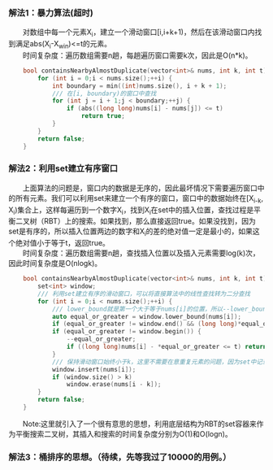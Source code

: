 ### 解法1：暴力算法(超时)
&emsp;&emsp;对数组中每一个元素X<sub>i</sub>，建立一个滑动窗口[i,i+k+1)，然后在该滑动窗口内找到满足abs(X<sub>i</sub>-X<sub>win</sub>)<=t的元素。  
&emsp;&emsp;时间复杂度：遍历数组需要n趟，每趟遍历窗口需要k次，因此是O(n*k)。
``` cpp
	bool containsNearbyAlmostDuplicate(vector<int>& nums, int k, int t) {
		for (int i = 0;i < nums.size();++i) {
			int boundary = min((int)nums.size(), i + k + 1);
			/// 在[i, boundary)的窗口中查找
			for (int j = i + 1;j < boundary;++j) {
				if (abs((long long)nums[i] - nums[j]) <= t)
					return true;
			}
		}
		return false;
	}
```
### 解法2：利用set建立有序窗口
&emsp;&emsp;上面算法的问题是，窗口内的数据是无序的，因此最坏情况下需要遍历窗口中的所有元素。我们可以利用set来建立一个有序的窗口，窗口中的数据始终在[X<sub>i-k</sub>, X<sub>i</sub>)集合上，这样每遍历到一个数字X<sub>i</sub>，找到X<sub>i</sub>在set中的插入位置，查找过程是平衡二叉树（RBT）上的搜索。如果找到，那么直接返回true。如果没找到，因为set是有序的，所以插入位置两边的数字和X<sub>i</sub>的差的绝对值一定是最小的，如果这个绝对值小于等于t，返回true。  
&emsp;&emsp;时间复杂度：遍历数组需要n趟，查找插入位置以及插入元素需要log(k)次，因此时间复杂度是O(nlogk)。
``` cpp
	bool containsNearbyAlmostDuplicate(vector<int>& nums, int k, int t) {
		set<int> window;
		/// 利用set建立有序的滑动窗口，可以将直接算法中的线性查找转为二分查找
		for (int i = 0;i < nums.size();++i) {
			/// lower_bound就是第一个大于等于nums[i]的位置，所以--lower_bound就是第一个小于nums[i]的位置
			auto equal_or_greater = window.lower_bound(nums[i]);
			if (equal_or_greater != window.end() && (long long)*equal_or_greater - nums[i] <= t) return true;
			if (equal_or_greater != window.begin()) {
				--equal_or_greater;
				if ((long long)nums[i] - *equal_or_greater <= t) return true;
			}
			/// 保持滑动窗口始终小于k，这里不需要在意重复元素的问题，因为set中记录的始终是数字最晚的出现。
			window.insert(nums[i]);
			if (window.size() > k)
				window.erase(nums[i - k]);
		}
		return false;
	}
```
&emsp;&emsp;Note:这里就引入了一个很有意思的思想，利用底层结构为RBT的set容器来作为平衡搜索二叉树，其插入和搜索的时间复杂度分别为O(1)和O(logn)。
### 解法3：桶排序的思想。（待续，先等我过了10000的用例。）